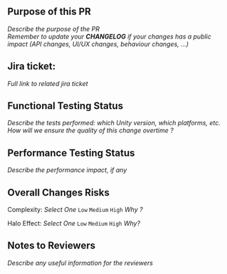 ## Purpose of this PR
_Describe the purpose of the PR_  
_Remember to update your **CHANGELOG** if your changes has a public impact (API changes, UI/UX changes, behaviour changes, ...)_

## Jira ticket:
_Full link to related jira ticket_

## Functional Testing Status
_Describe the tests performed: which Unity version, which platforms, etc._
_How will we ensure the quality of this change overtime ?_

## Performance Testing Status
_Describe the performance impact, if any_

## Overall Changes Risks
Complexity: _Select One_ `Low` `Medium` `High`
_Why ?_

Halo Effect: _Select One_ `Low` `Medium` `High`
_Why?_

## Notes to Reviewers
_Describe any useful information for the reviewers_